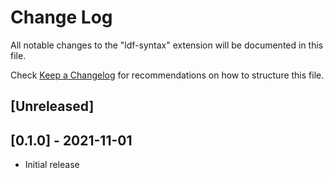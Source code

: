 # Change Log

All notable changes to the "ldf-syntax" extension will be documented in this file.

Check [Keep a Changelog](http://keepachangelog.com/) for recommendations on how to structure this file.

## [Unreleased]

## [0.1.0] - 2021-11-01

- Initial release
